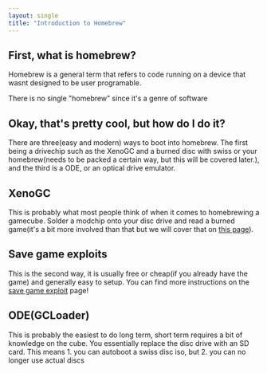 ```yaml
---
layout: single
title: "Introduction to Homebrew"
---
```

## First, what is homebrew?
Homebrew is a general term that refers to code running on a device that wasnt designed to be user programable.

There is no single "homebrew" since it's a genre of software

## Okay, that's pretty cool, but how do I do it?

There are three(easy and modern) ways to boot into homebrew. The first being a drivechip such as the XenoGC and a burned disc with swiss or your homebrew(needs to be packed a certain way, but this will be covered later.), and the third is a ODE, or an optical drive emulator.

## XenoGC

This is probably what most people think of when it comes to homebrewing a gamecube. Solder a modchip onto your disc drive and read a burned game(it's a bit more involved than that but we will cover that on [this page](xenoInstall)).

## Save game exploits

This is the second way, it is usually free or cheap(if you already have the game) and generally easy to setup. You can find more instructions on the [save game exploit](saveGameExploit) page!

## ODE(GCLoader)

This is probably the easiest to do long term, short term requires a bit of knowledge on the cube. You essentially replace the disc drive with an SD card. This means 1. you can autoboot a swiss disc iso, but 2. you can no longer use actual discs